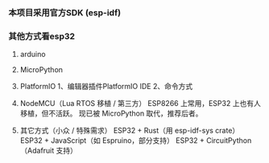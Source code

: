 ### 本项目采用官方SDK (esp-idf)

### 其他方式看esp32
1. arduino
2. MicroPython
3. PlatformIO
    1、编辑器插件PlatformIO IDE
    2、命令方式

4. NodeMCU（Lua RTOS 移植 / 第三方）
    ESP8266 上常用，ESP32 上也有人移植，但不活跃。
    现已被 MicroPython 取代，推荐后者。
5. 其它方式（小众 / 特殊需求）
    ESP32 + Rust（用 esp-idf-sys crate）
    ESP32 + JavaScript（如 Espruino，部分支持）
    ESP32 + CircuitPython（Adafruit 支持）